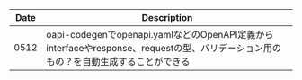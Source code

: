 | Date | Description |
| - | - |
| 0512 | oapi-codegenでopenapi.yamlなどのOpenAPI定義からinterfaceやresponse、requestの型、バリデーション用のもの？を自動生成することができる|
